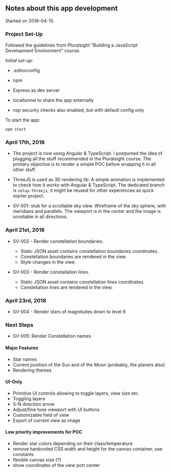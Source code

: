 ## Notes about this app development

Started on 2018-04-15.

### Project Set-Up

Followed the guidelines from Pluralsight "Building a JavaScript Development Environment" course.

_Initial set-up:_

  * .editorconfig

  * npm

  * Express as dev server

  * localtunnel to share the app externally

  * nsp security checks also enabled, but with default config only

To start the app:

    npm start

### April 17th, 2018

* The project is now using Angular & TypeScript. I postponed the idea of plugging all the stuff recommended in the Pluralsight course. The primary objective is to render a simple POC before wrapping it in all other stuff.

* ThreeJS is used as 3D rendering lib. A simple animation is implemented to check how it works with Angular & TypeScript. The dedicated branch is `setup-threejs`, it might be reused for other experiences as quick starter project.

* SV-001: stub for a scrollable sky view. Wireframe of the sky sphere, with meridians and parallels. The viewport is in the center and the image is scrollable in all directions.

### April 21st, 2018

* SV-002 - Render constellation boundaries.
  - Static JSON asset contains constellation boundaries coordinates.
  - Constellation boundaries are rendered in the view.
  - Style changes in the view.

* SV-003 - Render constallation lines.
  - Static JSON asset contains constellation lines coordinates.
  - Constellation lines are rendered in the view.

### April 23rd, 2018

* SV-004 - Render stars of magnitudes down to level 6

### Next Steps

* SV-005: Render Constellation names

#### Major Features

* Star names
* Current position of the Sun and of the Moon (probably, the planets also)
* Rendering themes

#### UI-Only

* Primitive UI controls allowing to toggle layers, view size etc.
* Toggling layers
* S-N direction arrow
* Adjust/fine tune viewport with UI buttons
* Customizable field of view
* Export of current view as image

#### Low priority improvements for POC

* Render star colors depending on their class/temperature
* remove hardcoded CSS width and height for the canvas container, use constants
* flexible canvas size (?)
* show coordinates of the view port center
